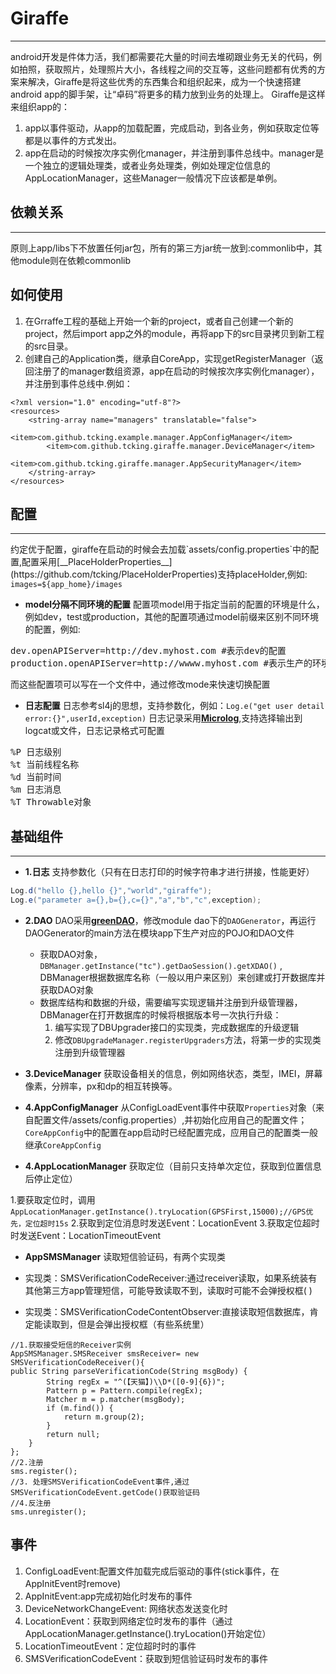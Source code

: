 
# Giraffe
---------

android开发是件体力活，我们都需要花大量的时间去堆砌跟业务无关的代码，例如拍照，获取照片，处理照片大小，各线程之间的交互等，这些问题都有优秀的方案来解决，Giraffe是将这些优秀的东西集合和组织起来，成为一个快速搭建android app的脚手架，让“卓码”将更多的精力放到业务的处理上。
Giraffe是这样来组织app的：

1. app以事件驱动，从app的加载配置，完成启动，到各业务，例如获取定位等都是以事件的方式发出。
2. app在启动的时候按次序实例化manager，并注册到事件总线中。manager是一个独立的逻辑处理类，或者业务处理类，例如处理定位信息的AppLocationManager，这些Manager一般情况下应该都是单例。


## 依赖关系
<hr>
原则上app/libs下不放置任何jar包，所有的第三方jar统一放到:commonlib中，其他module则在依赖commonlib

## 如何使用
1. 在Grraffe工程的基础上开始一个新的project，或者自己创建一个新的project，然后import app之外的module，再将app下的src目录拷贝到新工程的src目录。
2. 创建自己的Application类，继承自CoreApp，实现getRegisterManager（返回注册了的manager数组资源，app在启动的时候按次序实例化manager），并注册到事件总线中.例如：
```
<?xml version="1.0" encoding="utf-8"?>
<resources>
    <string-array name="managers" translatable="false">
        <item>com.github.tcking.example.manager.AppConfigManager</item>
        <item>com.github.tcking.giraffe.manager.DeviceManager</item>
        <item>com.github.tcking.giraffe.manager.AppSecurityManager</item>
    </string-array>
</resources>
```

## 配置
<hr>
约定优于配置，giraffe在启动的时候会去加载`assets/config.properties`中的配置,配置采用[__PlaceHolderProperties__](https://github.com/tcking/PlaceHolderProperties)支持placeHolder,例如:<br>
<code>images=${app_home}/images</code>

* **model分隔不同环境的配置**
配置项model用于指定当前的配置的环境是什么，例如dev，test或production，其他的配置项通过model前缀来区别不同环境的配置，例如:
<pre>
dev.openAPIServer=http://dev.myhost.com #表示dev的配置
production.openAPIServer=http://wwww.myhost.com #表示生产的环境配置
</pre>
而这些配置项可以写在一个文件中，通过修改mode来快速切换配置

* **日志配置**
日志参考sl4j的思想，支持参数化，例如：<code>Log.e("get user detail error:{}",userId,exception)</code> 日志记录采用[**Microlog**](http://microlog.sourceforge.net/site/),支持选择输出到logcat或文件，日志记录格式可配置

<pre>
%P 日志级别
%t 当前线程名称
%d 当前时间
%m 日志消息
%T Throwable对象
</pre>

## 基础组件
<hr>

* **1.日志**
支持参数化（只有在日志打印的时候字符串才进行拼接，性能更好）
``` java
Log.d("hello {},hello {}","world","giraffe");
Log.e("parameter a={},b={},c={}","a","b","c",exception);
```

* **2.DAO**
DAO采用[__greenDAO__](https://github.com/greenrobot/greenDAO)，修改module dao下的<code>DAOGenerator</code>，再运行DAOGenerator的main方法在模块app下生产对应的POJO和DAO文件
	* 获取DAO对象，<br><code>DBManager.getInstance("tc").getDaoSession().getXDAO()</code> , DBManager根据数据库名称（一般以用户来区别）来创建或打开数据库并获取DAO对象
	* 数据库结构和数据的升级，需要编写实现逻辑并注册到升级管理器，DBManager在打开数据库的时候将根据版本号一次执行升级：
		1. 编写实现了DBUpgrader接口的实现类，完成数据库的升级逻辑
		2. 修改<code>DBUpgradeManager.registerUpgraders</code>方法，将第一步的实现类注册到升级管理器

* **3.DeviceManager** 获取设备相关的信息，例如网络状态，类型，IMEI，屏幕像素，分辨率，px和dp的相互转换等。

* **4.AppConfigManager**
从ConfigLoadEvent事件中获取`Properties`对象（来自配置文件/assets/config.properties）,并初始化应用自己的配置文件；`CoreAppConfig`中的配置在app启动时已经配置完成，应用自己的配置类一般继承`CoreAppConfig`

* **4.AppLocationManager** 
获取定位（目前只支持单次定位，获取到位置信息后停止定位）

1.要获取定位时，调用`AppLocationManager.getInstance().tryLocation(GPSFirst,15000);//GPS优先，定位超时15s`
2.获取到定位消息时发送Event：LocationEvent
3.获取定位超时时发送Event：LocationTimeoutEvent

* **AppSMSManager**
读取短信验证码，有两个实现类

 * 实现类：SMSVerificationCodeReceiver:通过receiver读取，如果系统装有其他第三方app管理短信，可能导致读取不到，读取时可能不会弹授权框( )
 * 实现类：SMSVerificationCodeContentObserver:直接读取短信数据库，肯定能读取到，但是会弹出授权框（有些系统里）

```
//1.获取接受短信的Receiver实例
AppSMSManager.SMSReceiver smsReceiver= new SMSVerificationCodeReceiver(){
public String parseVerificationCode(String msgBody) {
        String regEx = "^(【天猫】)\\D*([0-9]{6})";
        Pattern p = Pattern.compile(regEx);
        Matcher m = p.matcher(msgBody);
        if (m.find()) {
            return m.group(2);
        }
        return null;
    }
};
//2.注册
sms.register();
//3. 处理SMSVerificationCodeEvent事件,通过SMSVerificationCodeEvent.getCode()获取验证码
//4.反注册 
sms.unregister();
```

## 事件
1. ConfigLoadEvent:配置文件加载完成后驱动的事件(stick事件，在AppInitEvent时remove)
2. AppInitEvent:app完成初始化时发布的事件
3. DeviceNetworkChangeEvent: 网络状态发送变化时
4. LocationEvent：获取到网络定位时发布的事件（通过AppLocationManager.getInstance().tryLocation()开始定位）
5. LocationTimeoutEvent：定位超时时的事件
6. SMSVerificationCodeEvent：获取到短信验证码时发布的事件

